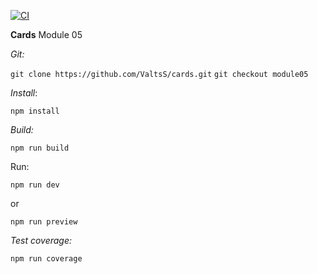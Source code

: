 [![CI](https://github.com/ValtsS/cards/actions/workflows/ci.yml/badge.svg?branch=module05)](https://github.com/ValtsS/cards/actions/workflows/ci.yml)

**Cards**
Module 05

_Git:_

`git clone https://github.com/ValtsS/cards.git`
`git checkout module05`

_Install_:

`npm install`

_Build:_

`npm run build`

Run:

`npm run dev`

or

`npm run preview`

_Test coverage:_

`npm run coverage`
